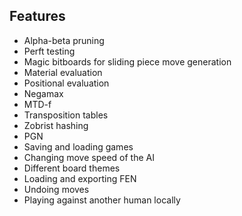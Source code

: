 ## Features
* Alpha-beta pruning
* Perft testing
* Magic bitboards for sliding piece move generation
* Material evaluation
* Positional evaluation
* Negamax
* MTD-f
* Transposition tables
* Zobrist hashing
* PGN
* Saving and loading games
* Changing move speed of the AI
* Different board themes
* Loading and exporting FEN
* Undoing moves
* Playing against another human locally


